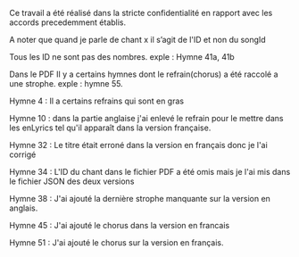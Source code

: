 Ce travail a été réalisé dans la stricte confidentialité en rapport avec les accords precedemment établis.

A noter que quand je parle de chant x il s’agit de l'ID et non du songId

Tous les ID ne sont pas des nombres. exple : Hymne 41a, 41b

Dans le PDF Il y a certains hymnes dont le refrain(chorus) a été raccolé a une strophe. exple : hymne 55. 

Hymne 4 : Il a certains refrains qui sont en gras

Hymne 10 : dans la partie anglaise j'ai enlevé le refrain pour le mettre dans les enLyrics tel qu'il apparaît dans la version française.

Hymne 32 : Le titre était erroné dans la version en français donc je l'ai corrigé

Hymne 34 : L'ID du chant dans le fichier PDF a été omis mais je l'ai mis dans le fichier JSON des deux versions

Hymne 38 : J'ai ajouté la dernière strophe manquante sur la version en anglais.

Hymne 45 : J'ai ajouté le chorus dans la version en francais

Hymne 51 : J'ai ajouté le chorus sur la version en français.

